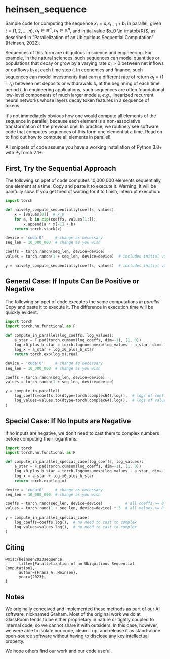 # heinsen_sequence

Sample code for computing the sequence $x_t = a_t x_{t-1} + b_t$ in parallel, given $t = (1, 2, \dots, n)$, $a_t \in \mathbb{R}^n$, $b_t \in \mathbb{R}^n$, and initial value $x_0 \in \matbb{R}$, as described in "Parallelization of an Ubiquitious Sequential Computation" (Heinsen, 2022).

Sequences of this form are ubiquitous in science and engineering. For example, in the natural sciences, such sequences can model quantities or populations that decay or grow by a varying rate $a_t > 0$ between net inflows or outflows $b_t$ at each time step $t$. In economics and finance, such sequences can model investments that earn a different rate of return $a_t = (1 + r_t)$ between net deposits or withdrawals $b_t$ at the beginning of each time period $t$. In engineering applications, such sequences are often foundational low-level components of much larger models, *e.g.*, linearized recurrent neural networks whose layers decay token features in a sequence of tokens.

It's not immediately obvious how one would compute all elements of the sequence in parallel, because each element is a non-associative transformation of the previous one. In practice, we routinely see software code that computes sequences of this form one element at a time. Read on to find out how to compute all elements in parallel!

All snippets of code assume you have a working installation of Python 3.8+ with PyTorch 2.1+.


## First, Try the Sequential Approach

The following snippet of code computes 10,000,000 elements sequentially, one element at a time. Copy and paste it to execute it. Warning: It will be painfully slow. If you get tired of waiting for it to finish, interrupt execution:

```python
import torch

def naively_compute_sequentially(coeffs, values):
    x = [values[0]]  # x_0
    for a, b in zip(coeffs, values[1:]):
        x.append(a * x[-1] + b)
    return torch.stack(x)

device = 'cuda:0'     # change as necessary
seq_len = 10_000_000  # change as you wish

coeffs = torch.randn(seq_len, device=device)
values = torch.randn(1 + seq_len, device=device)  # includes initial value

y = naively_compute_sequentially(coeffs, values)  # includes initial value
```


## General Case: If Inputs Can Be Positive or Negative

The following snippet of code executes the same computations *in parallel*. Copy and paste it to execute it. The difference in execution time will be quickly evident:

```python
import torch
import torch.nn.functional as F

def compute_in_parallel(log_coeffs, log_values):
    a_star = F.pad(torch.cumsum(log_coeffs, dim=-1), (1, 0))              # eq (2) in paper
    log_x0_plus_b_star = torch.logcumsumexp(log_values - a_star, dim=-1)  # eq (7) in paper
    log_x = a_star + log_x0_plus_b_star                                   # eq (1) in paper
    return torch.exp(log_x).real

device = 'cuda:0'     # change as necessary
seq_len = 10_000_000  # change as you wish

coeffs = torch.randn(seq_len, device=device)
values = torch.randn(1 + seq_len, device=device)

y = compute_in_parallel(
    log_coeffs=coeffs.to(dtype=torch.complex64).log(),  # logs of coeffs < 0 are complex
    log_values=values.to(dtype=torch.complex64).log(),  # logs of values < 0 are complex
)
```


## Special Case: If No Inputs are Negative

If no inputs are negative, we don't need to cast them to complex numbers before computing their logarithms:

```python
import torch
import torch.nn.functional as F

def compute_in_parallel_special_case(log_coeffs, log_values):
    a_star = F.pad(torch.cumsum(log_coeffs, dim=-1), (1, 0))              # eq (2) in paper
    log_x0_plus_b_star = torch.logcumsumexp(log_values - a_star, dim=-1)  # eq (7) in paper
    log_x = a_star + log_x0_plus_b_star                                   # eq (1) in paper
    return torch.exp(log_x)                                               #

device = 'cuda:0'     # change as necessary
seq_len = 10_000_000  # change as you wish

coeffs = torch.rand(seq_len, device=device)          # all coeffs >= 0
values = torch.rand(1 + seq_len, device=device) * 3  # all values >= 0

y = compute_in_parallel_special_case(
    log_coeffs=coeffs.log(),  # no need to cast to complex
    log_values=values.log(),  # no need to cast to complex
)
```


## Citing

```
@misc{heinsen2023sequence,
      title={Parallelization of an Ubiquitious Sequential Computation},
      author={Franz A. Heinsen},
      year={2023},
}
```


## Notes

We originally conceived and implemented these methods as part of our AI software, nicknamed Graham. Most of the original work we do at GlassRoom tends to be either proprietary in nature or tightly coupled to internal code, so we cannot share it with outsiders. In this case, however, we were able to isolate our code, clean it up, and release it as stand-alone open-source software without having to disclose any key intellectual property.

We hope others find our work and our code useful.

